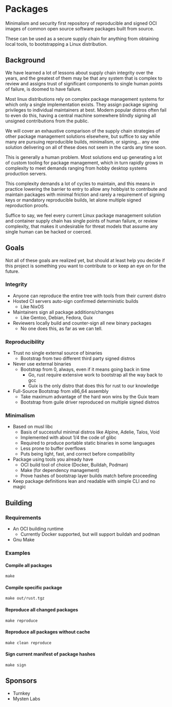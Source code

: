 # Packages

Minimalism and security first repository of reproducible and signed OCI images
of common open source software packages built from source.

These can be used as a secure supply chain for anything from obtaining local
tools, to bootstrapping a Linux distribution.

## Background

We have learned a lot of lessons about supply chain integrity over the years,
and the greatest of them may be that any system that is complex to review and
assigns trust of significant components to single human points of failure, is
doomed to have failure.

Most linux distributions rely on complex package management systems for which
only a single implementation exists. They assign package signing privileges to
individual maintainers at best. Modern popular distros often fail to even do
this, having a central machine somewhere blindly signing all unsigned
contributions from the public.

We will cover an exhaustive comparison of the supply chain strategies of other
package management solutions elsewhere, but suffice to say while many are
pursuing reproducible builds, minimalism, or signing... any one solution
delivering on all of these does not seem in the cards any time soon.

This is generally a human problem. Most solutions end up generating a lot of
custom tooling for package management, which in turn rapidly grows in
complexity to meet demands ranging from hobby desktop systems production
servers.

This complexity demands a lot of cycles to maintain, and this means in practice
lowering the barrier to entry to allow any hobbyist to contribute and maintain
packages with minimal friction and rarely a requirement of signing keys or
mandatory reproducible builds, let alone multiple signed reproduction proofs.

Suffice to say, we feel every current Linux package management solution and
container supply chain has single points of human failure, or review
complexity, that makes it undesirable for threat models that assume any single
human can be hacked or coerced.

## Goals

Not all of these goals are realized yet, but should at least help you decide
if this project is something you want to contribute to or keep an eye on for
the future.

### Integrity

* Anyone can reproduce the entire tree with tools from their current distro
* Hosted CI servers auto-sign confirmed deterministic builds
    * Like NixOS
* Maintainers sign all package additions/changes
    * Like Gentoo, Debian, Fedora, Guix
* Reviewers locally build and counter-sign all new binary packages
    * No one does this, as far as we can tell.

### Reproducibility

* Trust no single external source of binaries
    * Bootstrap from two different third party signed distros
* Never use external binaries
    * Bootstrap from 0, always, even if it means going back in time
        * Go, rust require extensive work to bootstrap all the way back to gcc
        * Guix is the only distro that does this for rust to our knowledge
* Full-Source Bootstrap from x86_64 assembly
    * Take maximum advantage of the hard won wins by the Guix team
    * Bootstrap from guile driver reproduced on multiple signed distros

### Minimalism

* Based on musl libc
    * Basis of successful minimal distros like Alpine, Adelie, Talos, Void
    * Implemented with about 1/4 the code of glibc
    * Required to produce portable static binaries in some languages
    * Less prone to buffer overflows
    * Puts being light, fast, and correct before compatibility
* Package using tools you already have
    * OCI build tool of choice (Docker, Buildah, Podman)
    * Make (for dependency management)
    * Prove hashes of bootstrap layer builds match before proceeding
* Keep package definitions lean and readable with simple CLI and no magic

## Building

### Requirements

* An OCI building runtime
    * Currently Docker supported, but will support buildah and podman
* Gnu Make

### Examples

#### Compile all packages

```
make
```

#### Compile specific package

```
make out/rust.tgz
```

#### Reproduce all changed packages

```
make reproduce
```

#### Reproduce all packages without cache

```
make clean reproduce
```

#### Sign current manifest of package hashes

```
make sign
```

## Sponsors

- Turnkey
- Mysten Labs
